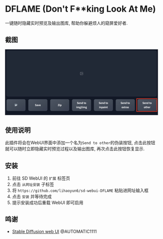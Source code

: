 # DFLAME (Don't F**king Look At Me)
一键随时隐藏实时预览及输出图库, 帮助你躲避烦人的窥屏爱好者. 

## 截图
<img src="./images/ui.jpg"/>  

## 使用说明
此插件将会在WebUI界面中添加一个名为`Send to other`的伪装按钮, 点击此按钮就可以随时立即隐藏实时预览过程以及输出图库, 再次点击此按钮恢复显示.

## 安装
1. 前往 SD WebUI 的 `扩展` 标签页
2. 点击 `从网址安装` 子标签
3. 将 `https://github.com/lihaoyun6/sd-webui-DFLAME` 粘贴进网址输入框
4. 点击 `安装` 并等待完成
5. 提示安装成功后重载 WebUI 即可启用

## 鸣谢
- [Stable Diffusion web UI](https://github.com/AUTOMATIC1111/stable-diffusion-webui) @AUTOMATIC1111  
